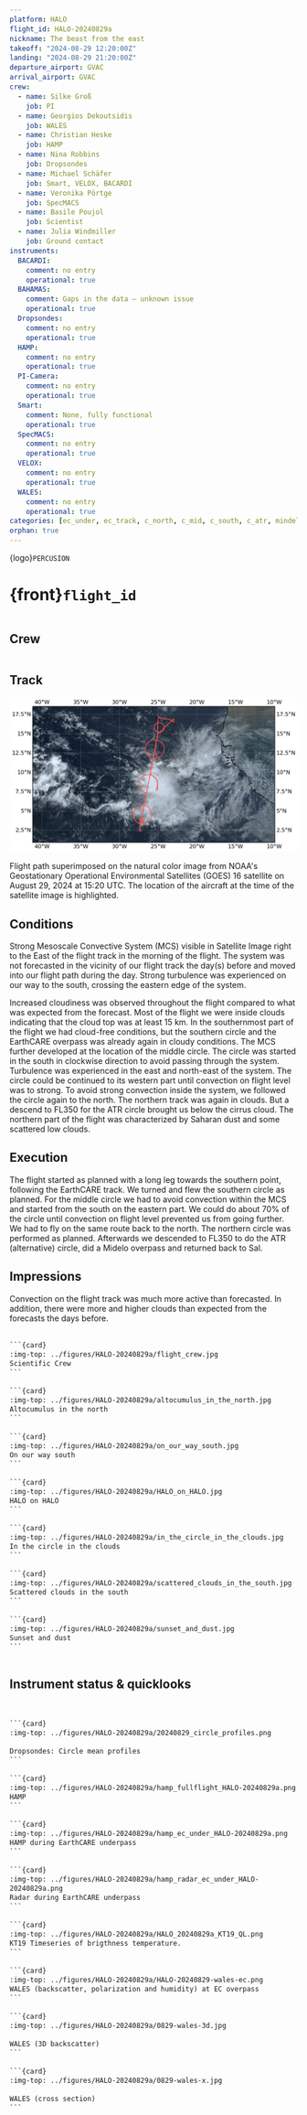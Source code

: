```yaml
---
platform: HALO
flight_id: HALO-20240829a
nickname: The beast from the east
takeoff: "2024-08-29 12:20:00Z"
landing: "2024-08-29 21:20:00Z"
departure_airport: GVAC
arrival_airport: GVAC
crew:
  - name: Silke Groß
    job: PI
  - name: Georgios Dekoutsidis
    job: WALES
  - name: Christian Heske
    job: HAMP
  - name: Nina Robbins
    job: Dropsondes
  - name: Michael Schäfer
    job: Smart, VELOX, BACARDI
  - name: Veronika Pörtge
    job: SpecMACS
  - name: Basile Poujol
    job: Scientist
  - name: Julia Windmiller
    job: Ground contact
instruments:
  BACARDI:
    comment: no entry
    operational: true
  BAHAMAS:
    comment: Gaps in the data – unknown issue
    operational: true
  Dropsondes:
    comment: no entry
    operational: true
  HAMP:
    comment: no entry
    operational: true
  PI-Camera:
    comment: no entry
    operational: true
  Smart:
    comment: None, fully functional
    operational: true
  SpecMACS:
    comment: no entry
    operational: true
  VELOX:
    comment: no entry
    operational: true
  WALES:
    comment: no entry
    operational: true
categories: [ec_under, ec_track, c_north, c_mid, c_south, c_atr, mindelo]
orphan: true
---
```


{logo}`PERCUSION`

# {front}`flight_id`

```{badges}
```

## Crew

```{crew-list}
```

## Track

![track](../figures/HALO-20240829a/HALO-20240829a-track.jpeg) 

Flight path superimposed on the natural color image from NOAA's Geostationary Operational Environmental Satellites (GOES) 16 satellite on August 29, 2024 at 15:20 UTC. The location of the aircraft at the time of the satellite image is highlighted.

## Conditions

Strong Mesoscale Convective System (MCS) visible in Satellite Image right to the East of the flight track in the morning of the flight. The system was not forecasted in the vicinity of our flight track the day(s) before and moved into our flight path during the day. Strong turbulence was experienced on our way to the south, crossing the eastern edge of the system.

Increased cloudiness was observed throughout the flight compared to what was expected from the forecast. Most of the flight we were inside clouds indicating that the cloud top was at least 15 km. In the southernmost part of the flight we had cloud-free conditions, but the southern circle and the EarthCARE overpass was already again in cloudy conditions. The MCS further developed at the location of the middle circle. The circle was started in the south in clockwise direction to avoid passing through the system. Turbulence was experienced in the east and north-east of the system. The circle could be continued to its western part until convection on flight level was to strong. To avoid strong convection inside the system, we followed the circle again to the north. The northern track was again in clouds. But a descend to FL350 for the ATR circle brought us below the cirrus cloud. The northern part of the flight was characterized by Saharan dust and some scattered low clouds.


## Execution

The flight started as planned with a long leg towards the southern point, following the EarthCARE track. We turned and flew the southern circle as planned. For the middle circle we had to avoid convection within the MCS and started from the south on the eastern part. We could do about 70% of the circle until convection on flight level prevented us from going further. We had to fly on the same route back to the north. The northern circle was performed as planned. Afterwards we descended to FL350 to do the ATR (alternative) circle, did a Midelo overpass and returned back to Sal.

## Impressions

Convection on the flight track was much more active than forecasted. In addition, there were more and higher clouds than expected from the forecasts the days before.



````{card-carousel} 2

```{card}
:img-top: ../figures/HALO-20240829a/flight_crew.jpg
Scientific Crew
```

```{card}
:img-top: ../figures/HALO-20240829a/altocumulus_in_the_north.jpg
Altocumulus in the north
```

```{card}
:img-top: ../figures/HALO-20240829a/on_our_way_south.jpg
On our way south
```

```{card}
:img-top: ../figures/HALO-20240829a/HALO_on_HALO.jpg
HALO on HALO
```

```{card}
:img-top: ../figures/HALO-20240829a/in_the_circle_in_the_clouds.jpg
In the circle in the clouds
```

```{card}
:img-top: ../figures/HALO-20240829a/scattered_clouds_in_the_south.jpg
Scattered clouds in the south
```

```{card}
:img-top: ../figures/HALO-20240829a/sunset_and_dust.jpg
Sunset and dust
```


````

## Instrument status & quicklooks

```{instrument-table}
```

````{card-carousel} 2

```{card}
:img-top: ../figures/HALO-20240829a/20240829_circle_profiles.png

Dropsondes: Circle mean profiles
```

```{card}
:img-top: ../figures/HALO-20240829a/hamp_fullflight_HALO-20240829a.png
HAMP 
```

```{card}
:img-top: ../figures/HALO-20240829a/hamp_ec_under_HALO-20240829a.png
HAMP during EarthCARE underpass
```

```{card}
:img-top: ../figures/HALO-20240829a/hamp_radar_ec_under_HALO-20240829a.png
Radar during EarthCARE underpass
```

```{card}
:img-top: ../figures/HALO-20240829a/HALO_20240829a_KT19_QL.png
KT19 Timeseries of brigthness temperature.
```

```{card}
:img-top: ../figures/HALO-20240829a/HALO-20240829-wales-ec.png
WALES (backscatter, polarization and humidity) at EC overpass
```

```{card}
:img-top: ../figures/HALO-20240829a/0829-wales-3d.jpg

WALES (3D backscatter)
```

```{card}
:img-top: ../figures/HALO-20240829a/0829-wales-x.jpg

WALES (cross section)
```

````
